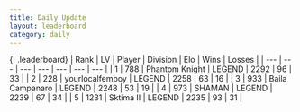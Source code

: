 ```yaml
---
title: Daily Update
layout: leaderboard
category: daily
---
```


{: .leaderboard}
| Rank | LV | Player | Division | Elo | Wins | Losses |
| --- | --- | --- | --- | --- | --- | --- |
| <span data-change="0">1</span> | 788 | <span title="ID: 742939">Phantom Knight</span> | LEGEND | <span data-change="0">2292</span> | <span data-change="0">96</span> | <span data-change="0">33</span> |
| <span data-change="1">2</span> | 228 | <span title="ID: 719486">yourlocalfemboy</span> | LEGEND | <span data-change="-10">2258</span> | <span data-change="5">63</span> | <span data-change="3">16</span> |
| <span data-change="2">3</span> | 933 | <span title="ID: 66144">Baila Campanaro</span> | LEGEND | <span data-change="16">2248</span> | <span data-change="2">53</span> | <span data-change="0">19</span> |
| <span data-change="7">4</span> | 973 | <span title="ID: 355319">SHAMAN</span> | LEGEND | <span data-change="28">2239</span> | <span data-change="7">67</span> | <span data-change="2">34</span> |
| <span data-change="-3">5</span> | 1231 | <span title="ID: 402846">Sktima II</span> | LEGEND | <span data-change="-39">2235</span> | <span data-change="8">93</span> | <span data-change="6">31</span> |